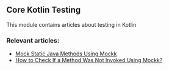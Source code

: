 ## Core Kotlin Testing

This module contains articles about testing in Kotlin

### Relevant articles:
- [Mock Static Java Methods Using Mockk](https://www.baeldung.com/kotlin/mockk-mock-static-methods)
- [How to Check If a Method Was Not Invoked Using Mockk?]()
